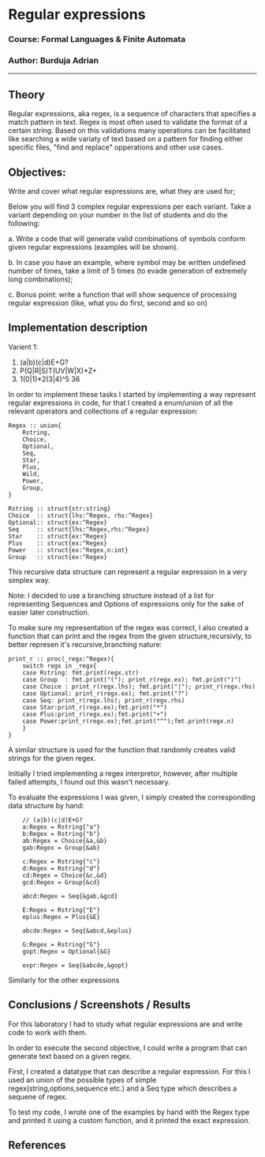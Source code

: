 # Regular expressions

### Course: Formal Languages & Finite Automata
### Author: Burduja Adrian

----

## Theory

Regular expressions, aka regex, is a sequence of characters that specifies a match pattern in text. Regex is most 
often used to validate the format of a certain string. Based on this validations many operations can be 
facilitated like searching a wide variaty of text based on a pattern for finding either specific files, "find and
replace" opperations and other use cases.

## Objectives:

Write and cover what regular expressions are, what they are used for;

Below you will find 3 complex regular expressions per each variant. Take a variant depending on your number in the list of students and do the following:

a. Write a code that will generate valid combinations of symbols conform given regular expressions (examples will be shown).

b. In case you have an example, where symbol may be written undefined number of times, take a limit of 5 times (to evade generation of extremely long combinations);

c. Bonus point: write a function that will show sequence of processing regular expression (like, what you do first, second and so on)



## Implementation description

Varient 1: 

1. (a|b)(c|d)E+G?
2. P(Q|R|S)T(UV|W|X)*Z+
3. 1(0|1)*2(3|4)^5 36

In order to implement these tasks I started by implementing a way represent regular
expressions in code, for that I created a enum/union of all the relevant operators
and collections of a regular expression:
```Odin
Regex :: union{
	Rstring,
	Choice,
	Optional,
	Seq,
	Star,
	Plus,
	Wild,
	Power,
	Group,
}

Rstring :: struct{str:string}
Choice  :: struct{lhs:^Regex, rhs:^Regex}
Optional:: struct{ex:^Regex}
Seq     :: struct{lhs:^Regex,rhs:^Regex}
Star    :: struct{ex:^Regex}
Plus    :: struct{ex:^Regex}
Power   :: struct{ex:^Regex,n:int}
Group	:: struct{ex:^Regex}
```
This recursive data structure can represent a regular expression in a very simplex
way. 

Note: I decided to use a branching structure instead of a list for representing 
Sequences and Options of expressions only for the sake of easier later construction.

To make sure my representation of the regex was correct, I also created a function
that can print and the regex from the given structure,recursivly, to better represen
it's recursive,branching nature:
```Odin
print_r :: proc(_regx:^Regex){
	switch regx in _regx{
	case Rstring: fmt.print(regx.str)
	case Group  : fmt.print("("); print_r(regx.ex); fmt.print(")")
	case Choice : print_r(regx.lhs); fmt.print("|"); print_r(regx.rhs)
	case Optional: print_r(regx.ex); fmt.print("?")
	case Seq: print_r(regx.lhs); print_r(regx.rhs)
	case Star:print_r(regx.ex);fmt.print("*")
	case Plus:print_r(regx.ex);fmt.print("+")
	case Power:print_r(regx.ex);fmt.print("^");fmt.print(regx.n)
	}
}
```

A similar structure is used for the function that randomly creates valid strings for 
the given regex.

Initially I tried implementing a regex interpretor, however, after multiple failed 
attempts, I found out this wasn't necessary.

To evaluate the expressions I was given, I simply created the corresponding data 
structure by hand:
```Odin
	// (a|b)(c|d)E+G?
	a:Regex = Rstring{"a"}
	b:Regex = Rstring{"b"}
	ab:Regex = Choice{&a,&b}
	gab:Regex = Group{&ab}

	c:Regex = Rstring{"c"}
	d:Regex = Rstring{"d"}
	cd:Regex = Choice{&c,&d}
	gcd:Regex = Group{&cd}
	
	abcd:Regex = Seq{&gab,&gcd}

	E:Regex = Rstring{"E"}
	eplus:Regex = Plus{&E}

	abcde:Regex = Seq{&abcd,&eplus}
	
	G:Regex = Rstring{"G"}
	gopt:Regex = Optional{&G}

	expr:Regex = Seq{&abcde,&gopt}
```
Similarly for the other expressions

## Conclusions / Screenshots / Results
For this laboratory I had to study what regular expressions are and write code to 
work with them.

In order to execute the second objective, I could write a program that can generate
text based on a given regex.

First, I created a datatype that can describe a regular expression. For this I used
an union of the possible types of simple regex(string,options,sequence etc.) and a 
Seq type which describes a sequene of regex.

To test my code, I wrote one of the examples by hand with the Regex type and printed
it using a custom function, and it printed the exact expression.


## References
